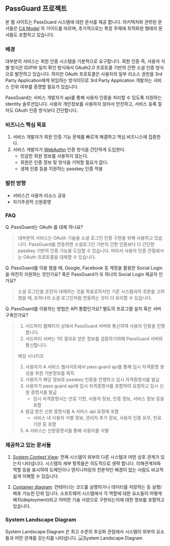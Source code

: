 ## PassGuard 프로젝트

본 웹 사이트는 PassGuard 시스템에 대한 문서를 제공 합니다. 아키텍처와 관련된 문서들은 [C4 Model](https://c4model.com/) 의 가이드를 따르며, 추가적으로는 특정 주제에 최적화된 형태의 문서들도 포함하고 있습니다.

### 배경

대부분의 서비스는 회원 인증 시스템을 기본적으로 요구합니다.
회원 인증 즉, 사용자 식별 방식은 ID/PW 일치 확인 방식에서 OAuth2.0 프로토콜 기반의 간편 소셜 인증 방식으로 발전하고 있습니다.
하지만 OAuth 프로토콜은 사용자의 일부 리소스 권한을 3rd Party Application에게 위임하는 방식이므로 3rd Party Application 개발자는 서비스 진위 여부를 증명할 필요가 있습니다.

PassGuard는 서비스 개발자가 api를 통해 사용자 인증을 처리할 수 있도록 지원하는 Identity 솔루션입니다.
사용자 개인정보를 사용하지 않아서 안전하고, 서비스 등록 절차도 OAuth 인증 방식보다 간단합니다.

### 비즈니스 핵심 목표

1. 서비스 개발자가 회원 인증 기능 문제를 빠르게 해결하고 핵심 비즈니스에 집중한다.
2. 서비스 개발자가 [WebAuthn](https://webauthn.io/) 인증 방식을 간단하게 도입한다.
   - 민감한 회원 정보를 사용하지 않는다.
   - 회원은 인증 정보 및 방식을 기억할 필요가 없다.
   - 생체 인증 등을 지원하는 passkey 인증 적용

### 발전 방향

- 서비스간 사용자 리소스 공유
- 자기주권적 신원증명

### FAQ

Q. PassGuard는 OAuth 를 대체 하나요?

> 대부분의 서비스는 OAuth 기술을 소셜 로그인 인증 구현을 위해 사용하고 있습니다.
> PassGuard를 연동하면 소셜로그인 기반의 간편 인증보다 더 간단한 passkey 기반의 인증 기능을 도입할 수 있습니다. 따라서 사용자 인증 관점에서는 OAuth 프로토콜을 대체할 수 있습니다.

Q. PassGuard를 이용 했을 때, Google, Facebook 등 계정을 활용한 Social Login 을 여전히 지원하는 것인가요? 혹은 PassGuard가 또 하나의 Social Login 제공자 인가요?

> 소셜 로그인을 온전히 대체하는 것을 목표로하지만 기존 시스템과의 호환을 고려했을 때, 또하나의 소셜 로그인처럼 연동하는 것이 더 유리할 수 있습니다.

Q. PassGuard를 이용하는 방법은 API 통합인가요? 별도의 프로그램 설치 혹은 서버 구축인가요?

> 1. 서드파티 웹페이지 상에서 PassGuard 서버와 통신하여 사용자 인증을 진행합니다.
> 2. 서드파티 서버는 1의 결과로 얻은 정보를 검증하기위해 PassGuard 서버와 통신합니다.
>
> 예상 시나리오
>
> 1. 사용자가 A 서비스 웹사이트에서 pass guard api를 통해 임시 자격증명 생성을 위한 기본정보를 획득
> 2. 사용자가 해당 정보로 passkey 인증을 진행하고 임시 자격증명서를 발급
> 3. 사용자가 pass guard api에 임시 자격증명서를 포함하여 요청하고 임시 신원 증명서를 발급
>    - 임시 자격증명서는 만료 기한, 사용자 정보, 인증 정보, 서비스 정보 등을 포함
> 4. 발급 받은 신원 증명서를 A 서비스 api 요청에 포함
>    - 서비스 내 사용자 식별 정보, 관리자 추가 정보, 사용자 인증 유무, 만료 기한 등 포함
> 5. A 서비스는 신원증명서를 통해 사용자를 식별

### 제공하고 있는 문서들

1. [System Context View](identity-service/context/): 전체 시스템이 외부의 다른 시스템과 어떤 상호 관계가 있는지 나타냅니다. 시스템의 세부 항목들은 의도적으로 생략 합니다. 이해관계자와 역할 등을 표시하여 도메인이나 엔지니어링의 전문적인 배경이 없는 사람도 비교적 쉽게 이해할 수 있습니다.

2. [Container diagram](identity-service/container): 컨테이너는 코드를 실행하거나 데이터를 저장하는 등 실행/배포 가능한 단위 입니다. 소프트웨어 시스템에서 각 역할에 대한 요소들이 어떻게 배치(deployment)되고 어떠한 기술 사양으로 구현되는지에 대한 정보를 포함하고 있습니다.

### System Landscape Diagram

System Landscape Diagram 은 최고 수준의 추상화 관점에서 시스템이 외부의 요소들과 어떤 관계를 갖는지를 나타냅니다.
![System Landscape Diagram](embed:SystemLandscape)
